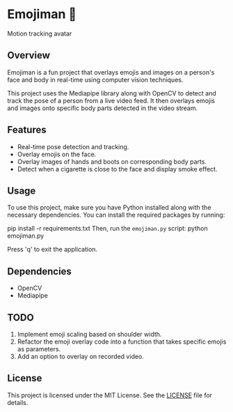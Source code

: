 # Emojiman 🤠
Motion tracking avatar 

## Overview
Emojiman is a fun project that overlays emojis and images on a person's face and body in real-time using computer vision techniques.

This project uses the Mediapipe library along with OpenCV to detect and track the pose of a person from a live video feed. It then overlays emojis and images onto specific body parts detected in the video stream.

## Features

- Real-time pose detection and tracking.
- Overlay emojis on the face.
- Overlay images of hands and boots on corresponding body parts.
- Detect when a cigarette is close to the face and display smoke effect.

## Usage

To use this project, make sure you have Python installed along with the necessary dependencies. You can install the required packages by running:

pip install -r requirements.txt 
Then, run the `emojiman.py` script:
python emojiman.py

Press 'q' to exit the application.

## Dependencies

- OpenCV
- Mediapipe

## TODO

1. Implement emoji scaling based on shoulder width.
2. Refactor the emoji overlay code into a function that takes specific emojis as parameters.
3. Add an option to overlay on recorded video. 

## License

This project is licensed under the MIT License. See the [LICENSE](LICENSE) file for details.

